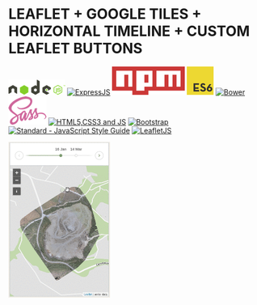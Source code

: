 # LEAFLET + GOOGLE TILES + HORIZONTAL TIMELINE + CUSTOM LEAFLET BUTTONS
[![NodeJS](https://github.com/MarioTerron/logo-images/blob/master/logos/nodejs.png)](https://nodejs.org/)
[![ExpressJS](https://github.com/MarioTerron/logo-images/blob/master/logos/expressjs.png)](http://expressjs.com///)
[![npm](https://github.com/MarioTerron/logo-images/blob/master/logos/npm.png)](https://www.npmjs.com/)
[![ES6](https://github.com/MarioTerron/logo-images/blob/master/logos/es6.png)](http://www.ecma-international.org/ecma-262/6.0/)
[![Bower](https://github.com/FransLopez/logo-images/blob/master/logos/bower.png)](https://bower.io/)
[![Sass](https://github.com/MarioTerron/logo-images/blob/master/logos/sass.png)](https://sass-lang.com/)
[![HTML5,CSS3 and JS](https://github.com/FransLopez/logo-images/blob/master/logos/html5-css3-js.png)](http://www.w3.org/)
[![Bootstrap](https://github.com/MarioTerron/logo-images/blob/master/logos/bootstrap.png)](https://getbootstrap.com/)
[![Standard - JavaScript Style Guide](https://cdn.rawgit.com/feross/standard/master/badge.svg)](https://github.com/feross/standard)
[![LeafletJS](http://ivansanchez.github.io/leaflet-vs-openlayers-slides/img/leaflet.svg)](http://leafletjs.com)

![DEMO](https://github.com/ivanmlaborda/aerial-timeline/blob/master/demos/demo_01.gif)
